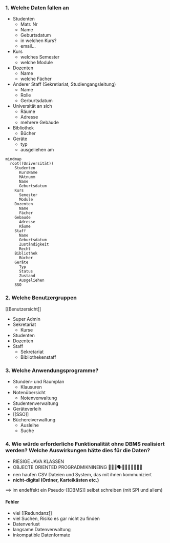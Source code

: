 ### 1. Welche Daten fallen an
- Studenten
	- Matr. Nr
	- Name
	- Geburtsdatum 
	- in welchen Kurs?
	- email...
- Kurs
	- welches Semester
	- welche Module
- Dozenten
	- Name
	- welche Fächer
- Anderer Staff (Sekretiariat, Studiengangsleitung)
	- Name
	- Rolle
	- Gerburtsdatum
- Universität an sich
	- Räume
	- Adresse
	- mehrere Gebäude
- Bibliothek
	- Bücher
- Geräte
	- typ
	- ausgeliehen am

```mermaid
mindmap
  root((Universität))
    Studenten
      KursName
      MAtnumm
      Name
      Geburtsdatum
    Kurs
      Semester
      Module
    Dozenten
      Name
      Fächer
    Gebaude
      Adresse
      Räume
    Staff
      Name
      Geburtsdatum
      Zuständigkeit
      Recht
    Bibliothek
      Bücher
    Geräte
      Typ
      Status
      Zustand
      Ausgeliehen
    SSO
```
### 2. Welche Benutzergruppen
[[Benutzersicht]]
- Super Admin
- Sekretariat
	- Kurse
- Studenten
- Dozenten
- Staff
	- Sekretariat
	- Bibliothekenstaff

### 3. Welche Anwendungsprogramme?
- Stunden- und Raumplan
	- Klausuren
- Notenübersicht
	- Notenverwaltung
- Studentenverwaltung
- Geräteverleih
- [[SSO]]
- Büchereiverwaltung
	- Ausleihe
	- Suche

### 4. Wie würde erforderliche Funktionalität ohne DBMS realisiert werden? Welche Auswirkungen hätte dies für die Daten?
- RIESIGE JAVA KLASSEN
- OBJECTE ORIENTED PROGRADMIKNINEING 🦅🦅🦅🗣📣📣📣🦅🦅🦅🦅
- nen haufen CSV Dateien und System, das mit ihnen kommuniziert 
- **nicht-digital (Ordner, Karteikästen etc.)**


==> im endeffekt ein Pseudo-[[DBMS]] selbst schreiben (mit SPI und allem)


#### Fehler
- viel [[Redundanz]]
- viel Suchen, Risiko es gar nicht zu finden
- Datenverlust
- langsame Datenverwaltung
- inkompatible Datenformate

